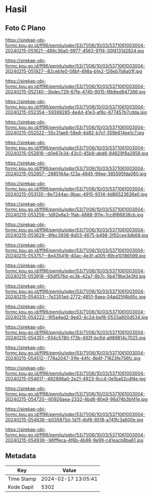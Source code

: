 # Hasil

## Foto C Plano

https://sirekap-obj-formc.kpu.go.id/ff96/pemilu/pdpr/53/71/06/10/03/5371061003004-20240215-051621--489c36a0-9977-4563-97f4-30f4131d2824.jpg

https://sirekap-obj-formc.kpu.go.id/ff96/pemilu/pdpr/53/71/06/10/03/5371061003004-20240215-051927--82ceb1e0-08bf-498a-b1e2-126eb7b8a01f.jpg

https://sirekap-obj-formc.kpu.go.id/ff96/pemilu/pdpr/53/71/06/10/03/5371061003004-20240215-052140--3bdec729-67fe-4745-9015-f8b6ed847266.jpg

https://sirekap-obj-formc.kpu.go.id/ff96/pemilu/pdpr/53/71/06/10/03/5371061003004-20240215-052354--59399285-4e4d-41e3-af8c-677457b7cdda.jpg

https://sirekap-obj-formc.kpu.go.id/ff96/pemilu/pdpr/53/71/06/10/03/5371061003004-20240215-052522--55c31ae6-58e8-4d82-b7cf-359b614ee1c7.jpg

https://sirekap-obj-formc.kpu.go.id/ff96/pemilu/pdpr/53/71/06/10/03/5371061003004-20240215-052818--d0e67e34-43c0-45b9-abd6-84829f8a2858.jpg

https://sirekap-obj-formc.kpu.go.id/ff96/pemilu/pdpr/53/71/06/10/03/5371061003004-20240215-052957--2885164a-f23a-4845-99ee-385595fda060.jpg

https://sirekap-obj-formc.kpu.go.id/ff96/pemilu/pdpr/53/71/06/10/03/5371061003004-20240215-053135--8e7244ac-9bac-4915-9314-4d86523636e0.jpg

https://sirekap-obj-formc.kpu.go.id/ff96/pemilu/pdpr/53/71/06/10/03/5371061003004-20240215-053256--1d92e8a3-1fab-4888-911e-7cc8f66838cb.jpg

https://sirekap-obj-formc.kpu.go.id/ff96/pemilu/pdpr/53/71/06/10/03/5371061003004-20240215-053629--8fbc3938-8d03-4675-b498-2f92cee3db68.jpg

https://sirekap-obj-formc.kpu.go.id/ff96/pemilu/pdpr/53/71/06/10/03/5371061003004-20240215-053757--8e435416-40ac-4e3f-a005-89ce10186599.jpg

https://sirekap-obj-formc.kpu.go.id/ff96/pemilu/pdpr/53/71/06/10/03/5371061003004-20240215-053918--65df576d-ec3b-42a7-8b7c-5b479be3e3fd.jpg

https://sirekap-obj-formc.kpu.go.id/ff96/pemilu/pdpr/53/71/06/10/03/5371061003004-20240215-054033--7e2351ad-2772-4851-9aea-04ad25f4b95c.jpg

https://sirekap-obj-formc.kpu.go.id/ff96/pemilu/pdpr/53/71/06/10/03/5371061003004-20240215-054222--9f5a4ad2-9ed3-4c2d-bef8-0533a800d534.jpg

https://sirekap-obj-formc.kpu.go.id/ff96/pemilu/pdpr/53/71/06/10/03/5371061003004-20240215-054351--934c5780-f73b-493f-bc6d-a989814c7025.jpg

https://sirekap-obj-formc.kpu.go.id/ff96/pemilu/pdpr/53/71/06/10/03/5371061003004-20240215-054512--778a2047-31fe-44fc-8b6f-71823fe756fc.jpg

https://sirekap-obj-formc.kpu.go.id/ff96/pemilu/pdpr/53/71/06/10/03/5371061003004-20240215-054617--492898a0-2e21-4923-9cc4-0e1ba02cdf4e.jpg

https://sirekap-obj-formc.kpu.go.id/ff96/pemilu/pdpr/53/71/06/10/03/5371061003004-20240215-054720--60926aea-2332-4bd6-80e9-96d74b3bf41e.jpg

https://sirekap-obj-formc.kpu.go.id/ff96/pemilu/pdpr/53/71/06/10/03/5371061003004-20240215-054838--b035875d-1d7f-4bf6-8518-a741fc3a600e.jpg

https://sirekap-obj-formc.kpu.go.id/ff96/pemilu/pdpr/53/71/06/10/03/5371061003004-20240215-054939--96fffeca-4f6b-4b88-9e99-c41eacb8ba61.jpg


## Metadata

| Key        | Value               |
| ---------- | ------------------- |
| Time Stamp | 2024-02-17 13:05:41 |
| Kode Dapil | 5302                |




